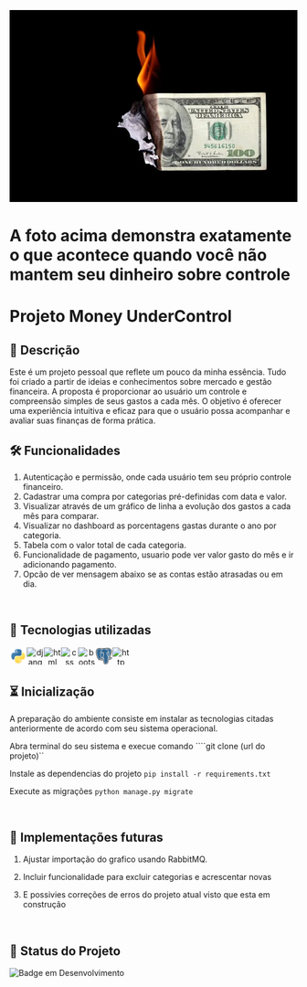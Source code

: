 
![Alt text](dolar.png)

# A foto acima demonstra exatamente o que acontece quando você não mantem seu dinheiro sobre controle

# Projeto Money UnderControl

## 📖  Descrição

Este é um projeto pessoal que reflete um pouco da minha essência. Tudo foi criado a partir de ideias e conhecimentos sobre mercado e gestão financeira. A proposta é proporcionar ao usuário um controle e compreensão simples de seus gastos a cada mês. O objetivo é oferecer uma experiência intuitiva e eficaz para que o usuário possa acompanhar e avaliar suas finanças de forma prática.

## 🛠️ Funcionalidades
1. Autenticação e permissão, onde cada usuário tem seu próprio controle financeiro.
2. Cadastrar uma compra por categorias pré-definidas com data e valor.
3. Visualizar através de um gráfico de linha a evolução dos gastos a cada mês para comparar.
4. Visualizar no dashboard as porcentagens gastas durante o ano por categoria.
5. Tabela com o valor total de cada categoria.
6. Funcionalidade de pagamento, usuario pode ver valor gasto do mês e ir adicionando pagamento.
7. Opcão de ver mensagem abaixo se as contas estão atrasadas ou em dia.
<br/>

## 📡 Tecnologias utilizadas 
<div align="center"> 

<img align="left" alt="python" height="30" width="30" src="https://raw.githubusercontent.com/devicons/devicon/master/icons/python/python-original.svg">

<img align="left" alt="django" height="30" width="30" src="https://github.com/marwin1991/profile-technology-icons/assets/62091613/9bf5650b-e534-4eae-8a26-8379d076f3b4">

<img align="left" alt="html" height="30" width="30" src="https://user-images.githubusercontent.com/25181517/192158954-f88b5814-d510-4564-b285-dff7d6400dad.png">

<img align="left" alt="css" height="30" width="30" src="https://user-images.githubusercontent.com/25181517/183898674-75a4a1b1-f960-4ea9-abcb-637170a00a75.png">

<img align="left" alt="bootstrap" height="30" width="30" src="https://user-images.githubusercontent.com/25181517/183898054-b3d693d4-dafb-4808-a509-bab54cf5de34.png">

<img align="left" alt="Postgresql" height="30" width="30" src="https://raw.githubusercontent.com/devicons/devicon/master/icons/postgresql/postgresql-original.svg">

<img align="left" alt="http" height="30" width="30" src="https://user-images.githubusercontent.com/25181517/192107854-765620d7-f909-4953-a6da-36e1ef69eea6.png">
</div>
<br/><br/>

## ⏳ Inicialização

A preparação do ambiente consiste em instalar as tecnologias citadas anteriormente de acordo com seu sistema operacional.

Abra terminal do seu sistema e execue comando ````git clone (url do projeto)``

Instale as dependencias do projeto ```pip install -r requirements.txt```

Execute as migrações ```python manage.py migrate```


<br/>

## 🔮 Implementações futuras
1. Ajustar importação do grafico usando RabbitMQ.

2. Incluir funcionalidade para excluir categorias e acrescentar novas

3. E possivies correções de erros do projeto atual visto que esta em construção



<br/>

## 🔎 Status do Projeto

![Badge em Desenvolvimento](https://img.shields.io/badge/Status-Em%20Desenvolvimento-green)

<br/>
